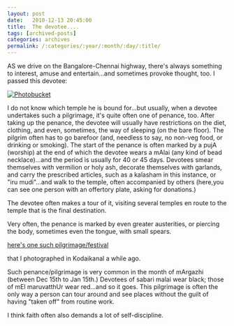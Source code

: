 ```yaml
---
layout: post
date:	2010-12-13 20:45:00
title:  The devotee....
tags: [archived-posts]
categories: archives
permalink: /:categories/:year/:month/:day/:title/
---
```

AS we drive on the Bangalore-Chennai highway, there's always something to interest, amuse and entertain...and sometimes provoke thought, too. I passed this devotee:


<a href="http://s1142.photobucket.com/albums/n602/Deepapctrsglr/?action=view&amp;current=IMG_8039.jpg" target="_blank"><img src="http://i1142.photobucket.com/albums/n602/Deepapctrsglr/IMG_8039.jpg" border="0" alt="Photobucket"></a>



I do not know which temple he is bound for...but usually, when a devotee undertakes such a pilgrimage, it's quite often one of penance, too. After taking up the penance, the devotee will usually have restrictions on the diet, clothing, and even, sometimes, the way of sleeping (on the bare floor). The pilgrim often has to go barefoor (and, needless to say, no non-veg food, or drinking or smoking). The start of the penance is often marked by a pujA (worship) at the end of which the devotee wears a mAlai (any kind of bead necklace)...and the period is usually for 40 or 45 days. Devotees smear themselves with vermilion or holy ash, decorate themselves with garlands, and carry the prescribed articles, such as a kalasham in this instance, or "iru mudi"...and walk to the temple, often accompanied by others (here,you can see one person with an offertory plate, asking for donations.)

The devotee often makes a tour of it, visiting several temples en route to the temple that is the final destination.

Very often, the penance is marked by even greater austerities, or piercing the body, sometimes even the tongue,  with small spears.

<a href="http://deponti.wordpress.com/2008/05/22/in-kodaijust-look-at-these-amazing-pics/"> here's one such pilgrimage/festival </a>

that I photographed in Kodaikanal a while ago.


Such penance/pilgrimage is very common in the month of mArgazhi (between Dec 15th to Jan 15th.) Devotees of sabari malai wear black; those of mEl maruvatthUr wear red...and so it goes. This pilgrimage is often the only way a person can tour around and see places without the guilt of having "taken off" from routine work.


I think faith often also demands a lot of self-discipline.
